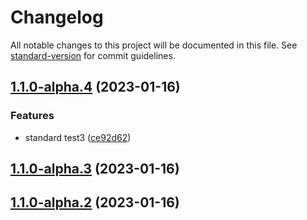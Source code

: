 # Changelog

All notable changes to this project will be documented in this file. See [standard-version](https://github.com/conventional-changelog/standard-version) for commit guidelines.

## [1.1.0-alpha.4](https://github.com/zhuwei-ones/MyDemo/compare/v1.1.0-alpha.3...v1.1.0-alpha.4) (2023-01-16)


### Features

* standard test3 ([ce92d62](https://github.com/zhuwei-ones/MyDemo/commit/ce92d620aebce51086ab88575d5ce25a99b2c642))

## [1.1.0-alpha.3](https://github.com/zhuwei-ones/MyDemo/compare/v1.1.0-alpha.2...v1.1.0-alpha.3) (2023-01-16)

## [1.1.0-alpha.2](https://github.com/zhuwei-ones/MyDemo/compare/v1.0.1...v1.1.0-alpha.2) (2023-01-16)
